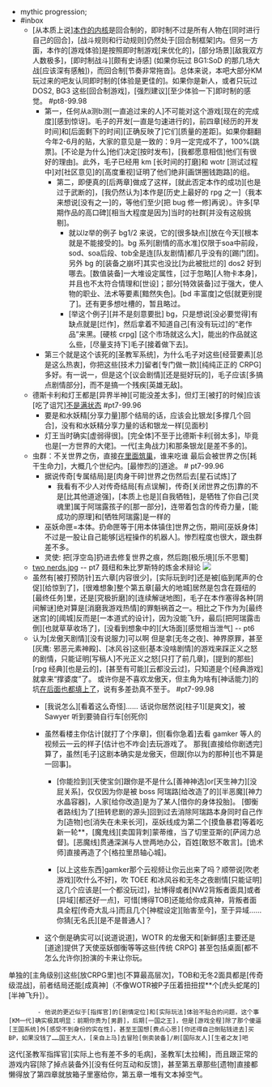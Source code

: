 - mythic progression; 
- #inbox
    - [从本质上说][本作的内核](https://tieba.baidu.com/p/7523961616)是回合制的，即时制不过是所有人物在[同时进行自己的回合]，[战斗规则和行动规则]仍然处于[回合制框架]内。但另一方面，本作的[游戏体验]是按照即时制游戏[来优化的]，[部分场景][敌我双方人数极多]，[即时制战斗][颇有史诗感] (如果你玩过 BG1:SoD 的那几场大战[应该深有感触])，而回合制[节奏非常拖沓]。总体来说，本吧大部分KM玩过来的吧友认同即时制的[体验是更佳的]。如果你是新人，或者只玩过 DOS2, BG3 这些[回合制游戏]，[强烈建议][至少体验一下]即时制的感觉。 #pt8-99.98
        - 第一，任何从a测b测[一直追过来的人]不可能对这个游戏[现在的完成度][感到惊讶]。毛子的开发[一直是匀速进行的]，前四章[经历的开发时间]和[后面剩下的时间][正确反映了]它们[质量的差距]。如果你翻翻今年2-6月的贴，大家的意见是一致的：9月一定完成不了，100%[跳票]。[不论是为什么]他们决定[按时发布]，[我都愿意相信]他们[有很好的理由]。此外，毛子已经用 km [长时间的打磨]和 wotr [测试过程中]对[社区意见]的[高度重视]证明了他们绝非[画饼圈钱跑路]的组。
            - 第二，即便真的[后两章]做成了这样，[就此否定本作的成功][也是过于武断的]，[我仍然认为]本作是[历史上最好的 rpg 之一]（我本来想说[没有之一]的，等他们至少[把 bug 修一修]再说）。许多[早期作品的高口碑][相当大程度是因为]当时的社群[并没有这般挑剔]。
                - 就以lz举的例子 bg1/2 来说，它的[很多缺点][放在今天][根本就是不能接受的]。bg 系列[剧情的高水准]仅限于soa中前段，sod、soa后段、tob全是连[队友剧情]都几乎没有的[踢门团]。另外 bg 的[装备之崩坏]其实也没比[为此被批烂的] dos2 好到哪去。[数值装备]一大堆设定属性，[过于忽略][人物卡本身]，并且也不太符合情理和[世设]；部分[特效装备]过于强大，使人物的职业、法术等要素[黯然失色]。[bd 丰富度]之低[就更别提了]。还有更多想吐槽的，暂且略过。
                - [举这个例子][并不是刻意要批] bg，只是想说[没必要觉得]有缺点就是[烂作]，然后拿着不知道自己[有没有玩过]的“老作品”来黑。[硬核 crpg] [这个市场就这么大]，能出的作品就这么些，[尽量支持下]毛子[接着做下去]。
        - 第三个就是这个该死的[圣教军系统]，为什么毛子对这些[经营要素][总是这么热衷]，你把这些[技术力]留者[专门做一款][纯纯正正的 CRPG] 多好。有一说一，但是这个[议会剧情][还是挺好玩的]，毛子应该[多搞点剧情部分]，而不是搞一个残疾[英雄无敌]。
    - 德斯卡利和灯王都是[异界半神][可能没差太多]，但灯王[被打的时候]应该[吃了诅咒][不是满状态](https://tieba.baidu.com/p/7525595241) #pt7-99.96
        - 要是和水妖精[分享力量]那个结局的话，应该会比银龙[多撑几个回合]，没有和水妖精分享力量的话和银龙一样[见面秒]
        - 灯王当时确实[虚弱得很]。[完全体]不至于比德斯卡利[弱太多]，毕竟也是[一方世界的大佬]。一代[主角战力]和那条银龙[是差不多的]。
    - 虫群：不关世界之伤，直接[在里面筑巢](https://tieba.baidu.com/p/7543867920)，谁来吃谁
最后会被世界之伤[耗干生命力]，大概几个世纪内。[最惨烈的]道途。 # pt7-99.96
        - 据说传奇[专属结局]是[肉身干碎]世界之伤然后去[星石试炼]了
            - 我看有不少人对传奇结局[有点误解]，传奇[关闭世界之伤]靠的不是[比其他道途强]，[本质上也是][自我牺牲]，是牺牲了你自己[灵魂里]属于阿瑞露孩子的[那一部分]，连带着包含的传奇力量，[能成功的原理]和[牺牲阿瑞露]是一样的
        - 巫妖命匣=本体。扔命匣等于[用本体镇住]世界之伤，期间[巫妖身体]不过是一股让自己能够[远程操作的机器人]。惨烈程度也很大，跟虫群差不多。
        - 灵使: 把[浮空岛]扔进去修复世界之痕，然后跑[极乐境][乐不思蜀]
    - [two nerds.jpg](https://bbs.saraba1st.com/2b/thread-2023688-46-1.html) -- pt7
聂纽和朱比罗斯特的炼金术辩论
![](https://firebasestorage.googleapis.com/v0/b/firescript-577a2.appspot.com/o/imgs%2Fapp%2FXELiu-NovaKG%2FmO3SBdeq0r.png?alt=media&token=4b6b2a37-0d0f-424a-b3fb-431ea314d517)
    - 虽然有[被打预防针]五六章[内容很少]，[实际玩到时]还是被[临到尾声的仓促][给惊到了]，[很难想象]整个第五章[最大的地城]居然是包含在聂纽的[最终任务]里，还是[究极折磨]的[连续解谜地图]，毛子在本作塞得各种[阴间解谜]绝对算是[消磨我游戏热情]的罪魁祸首之一。相比之下作为为[最终迷宫]的[阈城]反而是[一本道式的设计]，因为没能飞升，最后[把阿瑞露击倒][也就草草收场了]，[没看到想象中的][大场面][感觉相当泄气] -- pt6
    - 认为[龙傲天剧情][没有说服力]可以啊
但是拿[无冬之夜]、神界原罪，甚至[灰鹰: 邪恶元素神殿]、[冰风谷]这些[基本没啥剧情]的游戏来踩正义之怒的剧情，只能证明[写稿人]不光正义之怒[只打了前几章]，[提到的那些] [rpg 经典][也是云的]，[甚至有可能][云都没云过]，只知道是个[经典游戏]就拿来“撑婆度”了。
或许你是不喜欢龙傲天，但主角为啥有[神话能力]的坑[在后面也都填上了](https://bbs.saraba1st.com/2b/thread-2038900-1-1.html)，说有多差劲真不至于。 #pt7-99.98
        - [我说怎么][看着这么奇怪]……
话说你居然说[柱子1][是爽文]，被 Sawyer 听到要骑自行车[创死你]

        - 虽然看楼主你估计[就打了个序章]，但[看你急着]去看 gamker 等人的视频云一云的样子[估计也不咋会]去玩游戏了。
那我[直接给你剧透完]算了，虽然[毛子]这剧本确实是龙傲天，但跟[你以为的那种][也不算是一回事]。


            - [你能捡到][天使宝剑]跟你是不是什么[善神神选]or[天生神力][没屁关系]，仅仅因为你是被 boss 阿瑞路[给改造了的][半恶魔][神力水晶容器]，人家[给你改造]是为了某人[借你的身体投胎]。
[御衡者路线]为了[扭转悲剧的源头]回到过去消除阿瑞路本身同时自己作为[造物]也[消失在未来长河]，巫妖线成为第二个[摸鱼暴君]等着吃新一轮**，[魔鬼线][卖国背刺]蒙蒂维，当了切里亚斯的[萨阔力总督]。[恶魔线]贯通深渊与人世两地办公，百姓[敢怒不敢言]。[诡术师]直接再造了个[格拉里昂轴心城]。


            - [以上这些东西]gamker那个云视频让你云出来了吗？顺带说[吹老游戏][吹什么不好]，吹 TOEE 和冰风谷和无冬之夜剧情[只能证明]这几个应该是[一个都没玩过]，扯博得或者[NW2背叛者面具]或者[异域][都还好一点]，可惜[博得TOB]还能给你成真神，背叛者面具全程[传奇大乱斗]而且几个[神棍设定][贻害至今]，至于异域……你猜[无名氏][是不是普通人]？

        - 这个倒是确实可以[说道说道]，WOTR 的龙傲天和[新鲜感]主要还是[道途]提供了天使巫妖御衡等等这些[传统 CRPG] 甚至包括桌面[都不怎么允许你]扮演的卡来让你玩。

单独的[主角级别]这些[放CRPG里]也[不算最高层次]，TOB和无冬2面具都是[传奇级混战]，前者结局还能[成真神]（不像WOTR被P子压着扭扭捏**个[虎头蛇尾的][半神飞升]）。


            - 他说的更近似于[指挥官]的[剧情定位]和[实际玩法]体验不贴合的问题，这个事[KM一代]确实极其明显：前期你贵为[男爵]，后期[一国之王]，但是[游戏全程]除了那个傻逼[王国系统]外[感受不到身份的实在性]，甚至王国想[费点心思][你还得自己倒贴钱进去]买BP，如果没钱了……国王大人，[亲自上马]去冒险[倒卖装备]/刷[国际友人][生者之友]吧

这代[圣教军指挥官][实际上也有差不多的毛病]，圣教军[太拉稀]，而且跟正常的游戏内容[除了掉点装备外][没有任何互动和反馈]，甚至第五章那些[遗物]直接都懒得放了第四章就放箱子里塞给你，第五章一堆有文本掉空气。

